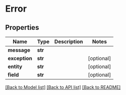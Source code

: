 # Error


## Properties
Name | Type | Description | Notes
------------ | ------------- | ------------- | -------------
**message** | **str** |  | 
**exception** | **str** |  | [optional] 
**entity** | **str** |  | [optional] 
**field** | **str** |  | [optional] 

[[Back to Model list]](../README.md#documentation-for-models) [[Back to API list]](../README.md#documentation-for-api-endpoints) [[Back to README]](../README.md)


